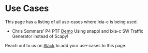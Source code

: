 # Use Cases

This page has a listing of all use-cases where Ixia-c is being used.

- Chris Sommers' P4 PTF [Demo](https://github.com/chrispsommers/p4-guide/tree/snappi-tests2) Using snappi and Ixia-c SW Traffic Generator instead of Scapy!

Reach out to us on [Slack](support.md) to add your use-cases to this page.
